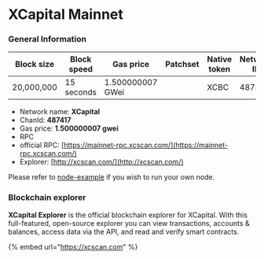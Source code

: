 # XCapital Mainnet

### General Information

| Block size | Block speed | Gas price           | Patchset | Native token | Network ID |
| ---------- | ----------- | ------------------- | -------- | ------------ | ---------- |
| 20,000,000 | 15 seconds  | 1.500000007 GWei    |          | XCBC         |      487417|

* Network name: **XCapital**
* ChanId: **487417**
* Gas price: **1.500000007 gwei**
* RPC
* official RPC: [https://mainnet-rpc.xcscan.com/](https://mainnet-rpc.xcscan.com/)​
* Explorer: [http://xcscan.com/](http://xcscan.com/)​

Please refer to [node-example](https://github.com/Xcblockchain/XCBCNetwork/tree/master/node-example) if you wish to run your own node.

### Blockchain explorer

**XCapital Explorer** is the official blockchain explorer for XCapital. With this full-featured, open-source explorer you can view transactions, accounts & balances, access data via the API, and read and verify smart contracts.

{% embed url="https://xcscan.com" %}

###
